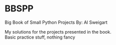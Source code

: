 # BBSPP
Big Book of Small Python Projects
By: Al Sweigart

My solutions for the projects presented in the book.<br>
Basic practice stuff, nothing fancy
